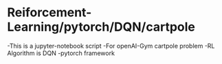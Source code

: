 # Reiforcement-Learning/pytorch/DQN/cartpole

-This is a jupyter-notebook script
-For openAI-Gym cartpole problem
-RL Algorithm is DQN 
-pytorch framework  
